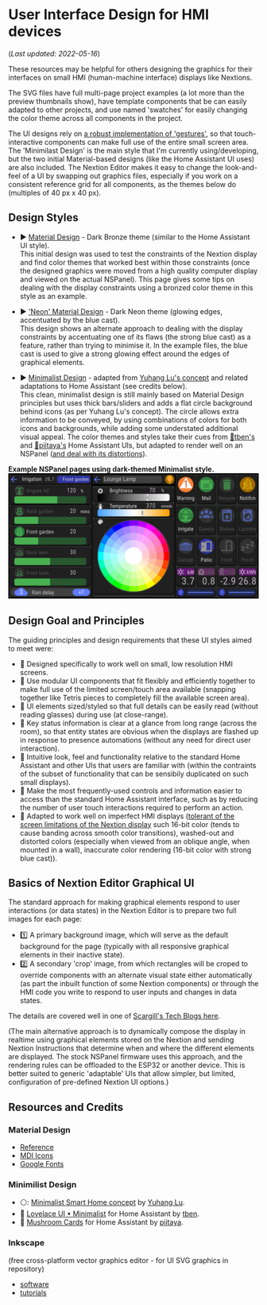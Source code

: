# User Interface Design for HMI devices
(_Last updated: 2022-05-16_)

These resources may be helpful for others designing the graphics for their interfaces on small HMI (human-machine interface) displays like Nextions.

The SVG files have full multi-page project examples (a lot more than the preview thumbnails show), have template components that be can easily adapted to other projects, and use named 'swatches' for easily changing the color theme across all components in the project.

The UI designs rely on [a robust implementation of 'gestures'](/Tips_and_Tricks), so that touch-interactive components can make full use of the entire small screen area.  The 'Minimilast Design' is the main style that I'm currently using/developing, but the two initial Material-based designs (like the Home Assistant UI uses) are also included.  The Nextion Editor makes it easy to change the look-and-feel of a UI by swapping out graphics files, especially if you work on a consistent reference grid for all components, as the themes below do (multiples of 40 px x 40 px).

## Design Styles
* ▶️ [Material Design](/UI_Design/Material_Bronze) - Dark Bronze theme (similar to the Home Assistant UI style).  
This initial design was used to test the constraints of the Nextion display and find color themes that worked best within those constraints (once the designed graphics were moved from a high quality computer display and viewed on the actual NSPanel).  This page gives some tips on dealing with the display constraints using a bronzed color theme in this style as an example.  

* ▶️ ['Neon' Material Design](/UI_Design/Material_Neon) - Dark Neon theme (glowing edges, accentuated by the blue cast).  
This design shows an alternate approach to dealing with the display constraints by accentuating one of its flaws (the strong blue cast) as a feature, rather than trying to minimise it.  In the example files, the blue cast is used to give a strong glowing effect around the edges of graphical elements.
  
* ▶️ [Minimalist Design](/UI_Design/Minimalist) - adapted from [Yuhang Lu's concept](https://www.behance.net/gallery/88433905/Redesign-Smart-Home) and related adaptations to Home Assistant (see credits below).  
This clean, minimalist design is still mainly based on Material Design principles but uses thick bars/sliders and adds a flat circle background behind icons (as per Yuhang Lu's concept).  The circle allows extra information to be conveyed, by using combinations of colors for both icons and backgrounds, while adding some understated additional visual appeal.  The color themes and styles take their cues from [🌻tben's](https://ui-lovelace-minimalist.github.io/UI/) and [🍄piitaya's](https://community.home-assistant.io/t/mushroom-cards-build-a-beautiful-dashboard-easily/388590) Home Assistant UIs, but adapted to render well on an NSPanel ([and deal with its distortions](/UI_Design/Material_Bronze#dealing-with-some-of-the-main-constraints-of-the-nextion-display)).

**Example NSPanel pages using dark-themed Minimalist style.**
![Example dark Minimalist style](/UI_Design/Minimalist/ExampleM_IR_ST_LT_1280x640.png)


## Design Goal and Principles
The guiding principles and design requirements that these UI styles aimed to meet were:
* 🔹 Designed specifically to work well on small, low resolution HMI screens.  
* 🔹 Use modular UI components that fit flexibly and efficiently together to make full use of the limited screen/touch area available (snapping together like Tetris pieces to completely fill the available screen area).
* 🔹 UI elements sized/styled so that full details can be easily read (without reading glasses) during use (at close-range).
* 🔹 Key status information is clear at a glance from long range (across the room), so that entity states are obvious when the displays are flashed up in response to presence automations (without any need for direct user interaction).
* 🔹 Intuitive look, feel and functionality relative to the standard Home Assistant and other UIs that users are familiar with (within the contraints of the subset of functionality that can be sensibily duplicated on such small displays).
* 🔹 Make the most frequently-used controls and information easier to access than the standard Home Assistant interface, such as by reducing the number of user touch interactions required to perform an action.
* 🔹 Adapted to work well on imperfect HMI displays ([tolerant of the screen limitations of the Nextion display](/UI_Design/Material_Bronze#dealing-with-some-of-the-main-constraints-of-the-nextion-display) such 16-bit color (tends to cause banding across smooth color transitions), washed-out and distorted colors (especially when viewed from an oblique angle, when mounted in a wall), inaccurate color rendering (16-bit color with strong blue cast)).


## Basics of Nextion Editor Graphical UI

The standard approach for making graphical elements respond to user interactions (or data states) in the Nextion Editor is to prepare two full images for each page:
* 1️⃣ A primary background image, which will serve as the default background for the page (typically with all responsive graphical elements in their inactive state).
* 2️⃣ A secondary 'crop' image, from which rectangles will be croped to override components with an alternate visual state either automatically (as part the inbuilt function of some Nextion components) or through the HMI code you write to respond to user inputs and changes in data states.

The details are covered well in one of [Scargill's Tech Blogs here](https://tech.scargill.net/nextion-wifi-touch-display/).


(The main alternative approach is to dynamically compose the display in realtime using graphical elements stored on the Nextion and sending Nextion Instructions that determine when and where the different elements are displayed.  The stock NSPanel firmware uses this approach, and the rendering rules can be offloaded to the ESP32 or another device.  This is better suited to generic 'adaptable' UIs that allow simpler, but limited, configuration of pre-defined Nextion UI options.)

## Resources and Credits

### Material Design
  * [Reference](https://material.io/design)
  * [MDI Icons](https://materialdesignicons.com/)
  * [Google Fonts](https://fonts.google.com/specimen/Roboto+Condensed)

### Minimilist Design
  * ⚪: [Minimalist Smart Home concept](https://www.behance.net/gallery/88433905/Redesign-Smart-Home) by [Yuhang Lu](https://www.behance.net/7ahang).
  * 🌻 [Lovelace UI • Minimalist](https://ui-lovelace-minimalist.github.io/UI/) for Home Assistant by [tben](https://community.home-assistant.io/u/tben/summary).
  * 🍄 [Mushroom Cards](https://community.home-assistant.io/t/mushroom-cards-build-a-beautiful-dashboard-easily/388590) for Home Assistant by [piitaya](https://github.com/piitaya).

### Inkscape
(free cross-platform vector graphics editor - for UI SVG graphics in repository)
  * [software](https://inkscape.org/release/)
  * [tutorials](https://inkscape.org/learn/tutorials/)
   
